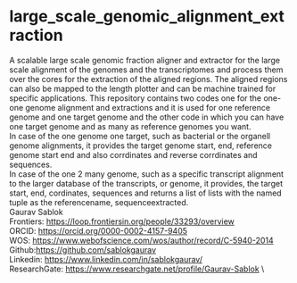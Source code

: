 # large_scale_genomic_alignment_extraction
A scalable large scale genomic fraction aligner and extractor for the large scale alignment of the genomes and the transcriptomes and process them over the cores for the extraction of the aligned regions. The aligned regions can also be mapped to the length plotter and can be machine trained for specific applications. This repository contains two codes one for the one-one genome alignment and extractions and it is used for one reference genome and one target genome and the other code in which you can have one target genome and as many as reference genomes you want. \
In case of the one genome one target, such as bacterial or the organell genome alignments, it provides the target genome start, end, reference genome start end and also corrdinates and reverse corrdinates and sequences. \
In case of the one 2 many genome, such as a specific transcript alignment to the larger database of the transcripts, or genome, it provides, the target start, end, cordinates, sequences and returns a list of lists with the named tuple as the referencename, sequenceextracted. \
Gaurav Sablok \
Frontiers: https://loop.frontiersin.org/people/33293/overview \
ORCID: https://orcid.org/0000-0002-4157-9405 \
WOS: https://www.webofscience.com/wos/author/record/C-5940-2014 \
Github:https://github.com/sablokgaurav \
Linkedin: https://www.linkedin.com/in/sablokgaurav/ \
ResearchGate: https://www.researchgate.net/profile/Gaurav-Sablok \
